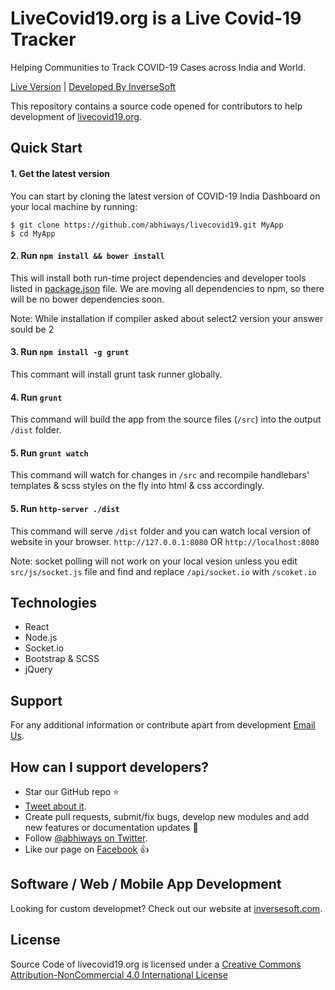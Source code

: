
# LiveCovid19.org is a Live Covid-19 Tracker
Helping Communities to Track COVID-19 Cases across India and World.

[Live Version](https://www.livecovid19.org/) | [Developed By InverseSoft](https://www.inversesoft.com)


This repository contains a source code opened for contributors to help development of [livecovid19.org](https://www.livecovid19.org).

## Quick Start

#### 1. Get the latest version

You can start by cloning the latest version of COVID-19 India Dashboard on your local machine by running:

```shell
$ git clone https://github.com/abhiways/livecovid19.git MyApp
$ cd MyApp
```

#### 2. Run `npm install && bower install`

This will install both run-time project dependencies and developer tools listed
in [package.json](../package.json) file. We are moving all dependencies to npm, so there will be no bower dependencies soon.

Note: While installation if compiler asked about select2 version your answer sould be 2

#### 3. Run `npm install -g grunt`

This commant will install grunt task runner globally.

#### 4. Run `grunt`

This command will build the app from the source files (`/src`) into the output
`/dist` folder. 

#### 5. Run `grunt watch`
This command will watch for changes in `/src` and recompile handlebars' templates & scss styles on the fly into html & css accordingly.

#### 5. Run `http-server ./dist`
This command will serve `/dist` folder and you can watch local version of website in your browser.
`http://127.0.0.1:8080` OR `http://localhost:8080`

Note: socket polling will not work on your local vesion unless you edit `src/js/socket.js` file and find and replace `/api/socket.io` with `/scoket.io`

## Technologies

- React
- Node.js
- Socket.io
- Bootstrap & SCSS 
- jQuery


## Support
For any additional information or contribute apart from development [Email Us](mailto:livecovid19org@gmail.com).

## How can I support developers?
- Star our GitHub repo :star:
- [Tweet about it](https://twitter.com/intent/tweet?text=LiveCovid19.org%20LIVE%20COVID-19%20Tracker%20India!&url=https://www.livecovid19.org/).
- Create pull requests, submit/fix bugs, develop new modules and add new features or documentation updates :wrench:
- Follow [@abhiways on Twitter](https://twitter.com/abhiways).
- Like our page on [Facebook](https://www.facebook.com/inversesoft/) :thumbsup:

## Software / Web / Mobile App Development
Looking for custom developmet? Check out our website at [inversesoft.com](https://www.inversesoft.com).

## License

Source Code of livecovid19.org is licensed under a [Creative Commons Attribution-NonCommercial 4.0 International License](http://creativecommons.org/licenses/by-nc/4.0/)
